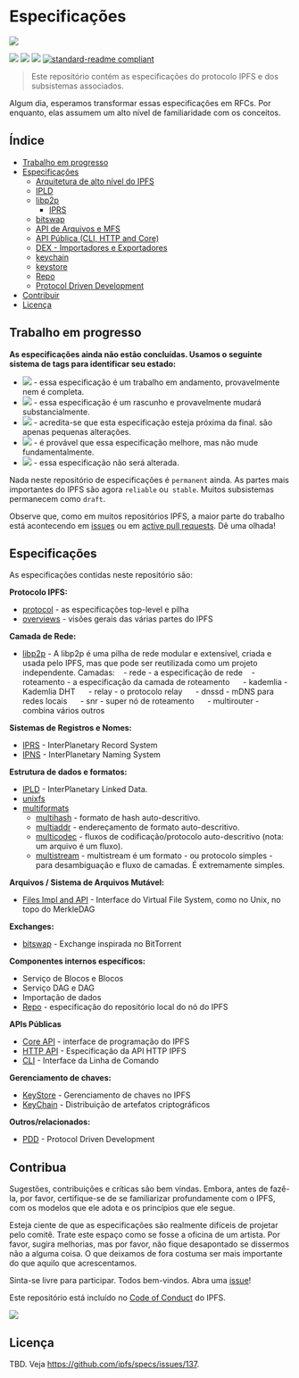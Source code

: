 # Especificações

![](media-artifacts/ipfs-splash.png)

[![](https://img.shields.io/badge/made%20by-Protocol%20Labs-blue.svg?style=flat-square)](http://ipn.io)
[![](https://img.shields.io/badge/project-IPFS-blue.svg?style=flat-square)](http://ipfs.io/)
[![](https://img.shields.io/badge/freenode-%23ipfs-blue.svg?style=flat-square)](http://webchat.freenode.net/?channels=%23ipfs)
[![standard-readme compliant](https://img.shields.io/badge/readme%20style-standard-brightgreen.svg?style=flat-square)](https://github.com/RichardLitt/standard-readme)

> Este repositório contém as especificações do protocolo IPFS e dos subsistemas associados.

Algum dia, esperamos transformar essas especificações em RFCs. Por enquanto, elas assumem um alto nível de familiaridade com os conceitos.

## Índice

- [Trabalho em progresso](#work-in-progress)
- [Especificações](#specs)
  - [Arquitetura de alto nível do IPFS](/architecture)
  - [IPLD](https://github.com/ipld/specs)
  - [libp2p](https://github.com/libp2p/specs)
    - [IPRS](https://github.com/libp2p/specs/blob/master/IPRS.md)
  - [bitswap](/bitswap)
  - [API de Arquivos e MFS](/files)
  - [API Pública (CLI, HTTP and Core)](/public-api)
  - [DEX - Importadores e Exportadores](/dex)
  - [keychain](/keychain)
  - [keystore](/keystore)
  - [Repo](/repo)
  - [Protocol Driven Development](https://github.com/ipfs/pdd)
- [Contribuir](#contribute)
- [Licença](#license)

## Trabalho em progresso

**As especificações ainda não estão concluídas. Usamos o seguinte sistema de tags para identificar seu estado:**

- ![](https://img.shields.io/badge/status-wip-orange.svg?style=flat-square) - essa especificação é um trabalho em andamento, provavelmente nem é completa.
- ![](https://img.shields.io/badge/status-draft-yellow.svg?style=flat-square) - essa especificação é um rascunho e provavelmente mudará substancialmente.
- ![](https://img.shields.io/badge/status-reliable-green.svg?style=flat-square) - acredita-se que esta especificação esteja próxima da final. são apenas pequenas alterações.
- ![](https://img.shields.io/badge/status-stable-brightgreen.svg?style=flat-square) - é provável que essa especificação melhore, mas não mude fundamentalmente.
- ![](https://img.shields.io/badge/status-permanent-blue.svg?style=flat-square) - essa especificação não será alterada.

Nada neste repositório de especificações é `permanent` ainda. As partes mais importantes do IPFS são agora `reliable` ou` stable`. Muitos subsistemas permanecem como `draft`.


Observe que, como em muitos repositórios IPFS, a maior parte do trabalho está acontecendo em [issues](https://github.com/ipfs/specs/issues/) ou em [active pull requests](https://github.com/ipfs/specs/pulls/). Dê uma olhada!

## Especificações

As especificações contidas neste repositório são:

**Protocolo IPFS:**
- [protocol](/architecture) - as especificações top-level e pilha
- [overviews](/overviews) - visões gerais das várias partes do IPFS

**Camada de Rede:**
- [libp2p](https://github.com/libp2p/specs) - A libp2p é uma pilha de rede modular e extensível, criada e usada pelo IPFS, mas que pode ser reutilizada como um projeto independente. Camadas:
   - rede - a especificação de rede
   - roteamento - a especificação da camada de roteamento
     - kademlia - Kademlia DHT
     - relay - o protocolo relay
     - dnssd - mDNS para redes locais
     - snr - super nó de roteamento
     - multirouter - combina vários outros

**Sistemas de Registros e Nomes:**
- [IPRS](https://github.com/libp2p/specs/blob/master/IPRS.md) - InterPlanetary Record System
- [IPNS](/naming) - InterPlanetary Naming System

**Estrutura de dados e formatos:**
- [IPLD](https://github.com/ipld/spec) - InterPlanetary Linked Data.
- [unixfs](/unixfs)
- [multiformats](http://github.com/multiformats/multiformats)
  - [multihash](https://github.com/multiformats/multihash) - formato de hash auto-descritivo.
  - [multiaddr](https://github.com/multiformats/multiaddr) - endereçamento de formato auto-descritivo.
  - [multicodec](https://github.com/multiformats/multicodec) - fluxos de codificação/protocolo auto-descritivo (nota: um arquivo é um fluxo).
  - [multistream](https://github.com/multiformats/multistream) - multistream é um formato - ou protocolo simples - para desambiguação e fluxo de camadas. É extremamente simples.

**Arquivos / Sistema de Arquivos Mutável:**
- [Files Impl and API](/files) - Interface do Virtual File System, como no Unix, no topo do MerkleDAG

**Exchanges:**
- [bitswap](/bitswap) - Exchange inspirada no BitTorrent

**Componentes internos específicos:**
- Serviço de Blocos e Blocos
- Serviço DAG e DAG
- Importação de dados
- [Repo](/repo) - especificação do repositório local do nó do IPFS

**APIs Públicas**
- [Core API](/public-api/core) - interface de programação do IPFS
- [HTTP API](https://github.com/ipfs/http-api-spec) - Especificação da API HTTP IPFS
- [CLI](/public-api/cli) - Interface da Linha de Comando

**Gerenciamento de chaves:**
- [KeyStore](/keystore) - Gerenciamento de chaves no IPFS
- [KeyChain](/keychain) - Distribuição de artefatos criptográficos

**Outros/relacionados:**
- [PDD](https://github.com/ipfs/pdd) - Protocol Driven Development

## Contribua

Sugestões, contribuições e críticas são bem vindas. Embora, antes de fazê-la, por favor, certifique-se de se familiarizar profundamente com o IPFS, com os modelos que ele adota e os princípios que ele segue.

Esteja ciente de que as especificações são realmente difíceis de projetar pelo comitê. Trate este espaço como se fosse a oficina de um artista. Por favor, sugira melhorias, mas por favor, não fique desapontado se dissermos não a alguma coisa. O que deixamos de fora costuma ser mais importante do que aquilo que acrescentamos.

Sinta-se livre para participar. Todos bem-vindos. Abra uma [issue](https://github.com/ipfs/specs/issues)!

Este repositório está incluído no [Code of Conduct](https://github.com/ipfs/community/blob/master/code-of-conduct.md) do IPFS.

[![](https://cdn.rawgit.com/jbenet/contribute-ipfs-gif/master/img/contribute.gif)](https://github.com/ipfs/community/blob/master/contributing.md)

## Licença

TBD. Veja https://github.com/ipfs/specs/issues/137.
